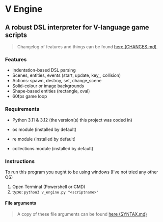 # V Engine

## A robust DSL interpreter for V-language game scripts

>Changelog of features and things can be found [here (CHANGES.md)](https://github.com/Felix-Galle/V-Engine/blob/main/CHANGES.md).

### Features

- Indentation-based DSL parsing
- Scenes, entities, events (start, update, key_, collision)
- Actions: spawn, destroy, set, change_scene
- Solid-colour or image backgrounds
- Shape-based entities (rectangle, oval)
- 60fps game loop

### Requirements

- Python 3.11 & 3.12 (the version(s) this project was coded in)

- os module (installed by default)

- re module (installed by default)

- collections module (installed by default)

### Instructions

To run this program you ought to be using windows (I've not tried any other OS)

1. Open Terminal (Powershell or CMD)
2. type: `python3 v_engine.py "<scriptname>"`

#### File arguments

>A copy of these file arguments can be found [here (SYNTAX.md)](https://github.com/Felix-Galle/V-Engine/blob/main/SYNTAX.md)
